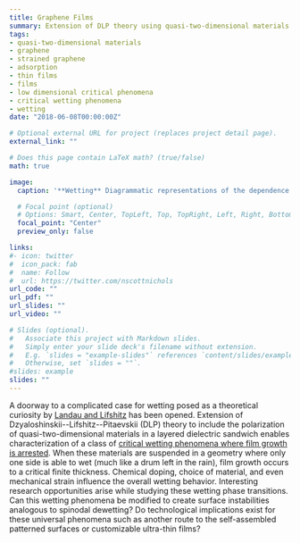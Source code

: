 ```yaml
---
title: Graphene Films
summary: Extension of DLP theory using quasi-two-dimensional materials.
tags:
- quasi-two-dimensional materials
- graphene
- strained graphene
- adsorption
- thin films
- films
- low dimensional critical phenomena
- critical wetting phenomena
- wetting
date: "2018-06-08T00:00:00Z"

# Optional external URL for project (replaces project detail page).
external_link: ""

# Does this page contain LaTeX math? (true/false)
math: true

image:
  caption: '**Wetting** Diagrammatic representations of the dependence of adsorbate chemical potential $\\mu^'$ on surface concentration $\\gamma$ (proportional to film thickness) for typical wetting cases as described by [Landau and Lifshitz in *Statistical Physics Part 1*](https://www.google.com/books/edition/Statistical_Physics/VzgJN-XPTRsC?hl=en).'

  # Focal point (optional)
  # Options: Smart, Center, TopLeft, Top, TopRight, Left, Right, BottomLeft, Bottom, BottomRight
  focal_point: "Center"
  preview_only: false

links:
#- icon: twitter
#  icon_pack: fab
#  name: Follow
#  url: https://twitter.com/nscottnichols
url_code: ""
url_pdf: ""
url_slides: ""
url_video: ""

# Slides (optional).
#   Associate this project with Markdown slides.
#   Simply enter your slide deck's filename without extension.
#   E.g. `slides = "example-slides"` references `content/slides/example-slides.md`.
#   Otherwise, set `slides = ""`.
#slides: example
slides: ""
---
```


A doorway to a complicated case for wetting posed as a theoretical curiosity by
[Landau and Lifshitz](https://www.google.com/books/edition/Statistical_Physics/VzgJN-XPTRsC?hl=en) has been opened. Extension of
Dzyaloshinskii--Lifshitz--Pitaevskii (DLP) theory to include the polarization of
quasi-two-dimensional materials in a layered dielectric sandwich enables
characterization of a class of [critical wetting phenomena where film growth is
arrested](https://doi.org/10.1103/PhysRevLett.120.236802). When these materials are suspended in a geometry
where only one side is able to wet (much like a drum left in the rain), film
growth occurs to a critical finite thickness. Chemical doping, choice of
material, and even mechanical strain influence the overall wetting behavior.
Interesting research opportunities arise while studying these wetting phase
transitions. Can this wetting phenomena be modified to create surface
instabilities analogous to spinodal dewetting? Do technological implications
exist for these universal phenomena such as another route to the self-assembled
patterned surfaces or customizable ultra-thin films?
